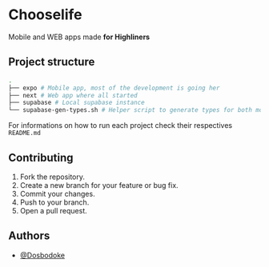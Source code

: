 # Chooselife

Mobile and WEB apps made **for Highliners**

## Project structure

```bash
.
├── expo # Mobile app, most of the development is going her
├── next # Web app where all started
├── supabase # Local supabase instance
└── supabase-gen-types.sh # Helper script to generate types for both mobile and web apps
```

For informations on how to run each project check their respectives `README.md`

## Contributing

1.  Fork the repository.
2.  Create a new branch for your feature or bug fix.
3.  Commit your changes.
4.  Push to your branch.
5.  Open a pull request.

## Authors

* [@Dosbodoke](https://www.github.com/Dosbodoke)
